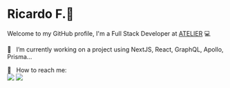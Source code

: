 # Ricardo F.👋


Welcome to my GitHub profile, I'm a Full Stack Developer at <a href="https://www.atelier.co" target="_blank">ATELIER</a> 💻

:rocket: &nbsp; I’m currently working on a project using NextJS, React, GraphQL, Apollo, Prisma...

:email: &nbsp; How to reach me: <br />
<a href="https://www.linkedin.com/in/rickfurt/" target="_blank"><img src="https://img.shields.io/badge/-LinkedIn-%230077B5?style=for-the-badge&logo=linkedin&logoColor=white" target="_blank"></a>
<a href="mailto:ricardofurtado2609@gmail.com" target="_blank"><img src="https://img.shields.io/badge/-GMAIL-c14438?style=for-the-badge&logo=gmail&logoColor=white" target="_blank"></a>
